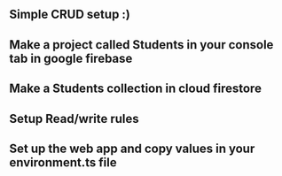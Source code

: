 ## Simple CRUD setup :)

## Make a project called Students in your console tab in google firebase

## Make a Students collection in cloud firestore

## Setup Read/write rules

## Set up the web app and copy values in your environment.ts file